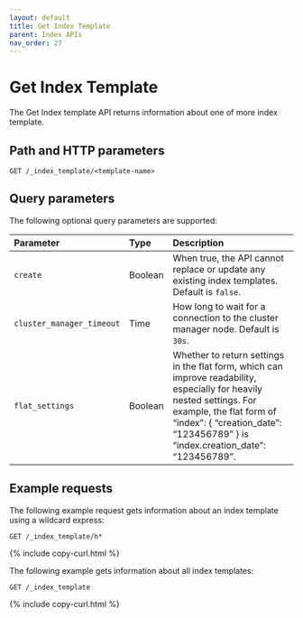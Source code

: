 ```yaml
---
layout: default
title: Get Index Template
parent: Index APIs
nav_order: 27
---
```


# Get Index Template

The Get Index template API returns information about one of more index template.

## Path and HTTP parameters

```
GET /_index_template/<template-name>
```

## Query parameters

The following optional query parameters are supported:

Parameter | Type | Description
:--- | :--- | :---
`create` | Boolean | When true, the API cannot replace or update any existing index templates. Default is `false`.
`cluster_manager_timeout` | Time | How long to wait for a connection to the cluster manager node. Default is `30s`.
`flat_settings` | Boolean | Whether to return settings in the flat form, which can improve readability, especially for heavily nested settings. For example, the flat form of “index”: { “creation_date”: “123456789” } is “index.creation_date”: “123456789”.

## Example requests

The following example request gets information about an index template using a wildcard express:

```
GET /_index_template/h*
```
{% include copy-curl.html %}

The following example gets information about all index templates:

```
GET /_index_template
```
{% include copy-curl.html %}
